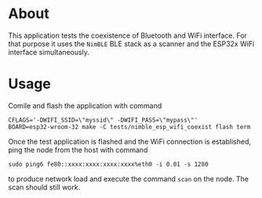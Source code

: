 # About

This application tests the coexistence of Bluetooth and WiFi interface.
For that purpose it uses the `NimBLE` BLE stack as a scanner and the
ESP32x WiFi interface simultaneously.

# Usage

Comile and flash the application with command
```
CFLAGS='-DWIFI_SSID=\"myssid\" -DWIFI_PASS=\"mypass\"'
BOARD=esp32-wroom-32 make -C tests/nimble_esp_wifi_coexist flash term
```
Once the test application is flashed and the WiFi connection is established,
ping the node from the host with command
```
sudo ping6 fe80::xxxx:xxxx:xxxx:xxxx%eth0 -i 0.01 -s 1280
```
to produce network load and execute the command `scan` on the node.
The scan should still work.
